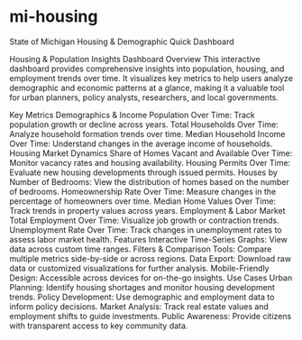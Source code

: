 # mi-housing
State of Michigan Housing &amp; Demographic Quick Dashboard

Housing & Population Insights Dashboard
Overview
This interactive dashboard provides comprehensive insights into population, housing, and employment trends over time. It visualizes key metrics to help users analyze demographic and economic patterns at a glance, making it a valuable tool for urban planners, policy analysts, researchers, and local governments.

Key Metrics
Demographics & Income
Population Over Time: Track population growth or decline across years.
Total Households Over Time: Analyze household formation trends over time.
Median Household Income Over Time: Understand changes in the average income of households.
Housing Market Dynamics
Share of Homes Vacant and Available Over Time: Monitor vacancy rates and housing availability.
Housing Permits Over Time: Evaluate new housing developments through issued permits.
Houses by Number of Bedrooms: View the distribution of homes based on the number of bedrooms.
Homeownership Rate Over Time: Measure changes in the percentage of homeowners over time.
Median Home Values Over Time: Track trends in property values across years.
Employment & Labor Market
Total Employment Over Time: Visualize job growth or contraction trends.
Unemployment Rate Over Time: Track changes in unemployment rates to assess labor market health.
Features
Interactive Time-Series Graphs: View data across custom time ranges.
Filters & Comparison Tools: Compare multiple metrics side-by-side or across regions.
Data Export: Download raw data or customized visualizations for further analysis.
Mobile-Friendly Design: Accessible across devices for on-the-go insights.
Use Cases
Urban Planning: Identify housing shortages and monitor housing development trends.
Policy Development: Use demographic and employment data to inform policy decisions.
Market Analysis: Track real estate values and employment shifts to guide investments.
Public Awareness: Provide citizens with transparent access to key community data.
